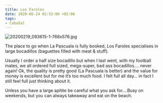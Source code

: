 ```yaml
---
title: Los Faroles
date: 2020-06-24 02:52:00 +02:00
tags:
- Cabañal
---
```


![20200219_093615-1-768x576.jpg](/uploads/20200219_093615-1-768x576.jpg)

The place to go when La Pascuala is fully booked, Los Faroles specialises in large bocadillos (baguettes filled with meat & stuff).

Usually I order a half size bocadillo but when I last went, with my football mates, we all ordered full sized, mega-super, bad ass bocadillos…. never again! Ok, the quality is pretty good (La Pascuala is better) and the value for money is excellent but for me it’s too much food. I felt full all day… in fact I still feel full just thinking about it.

Unless you have a large apitite be careful what you ask for….Busy on weekends, but you can always takeaway and eat on the beach.